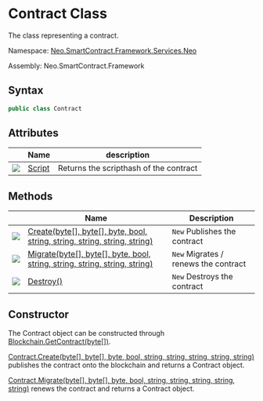 # Contract Class

The class representing a contract.

Namespace: [Neo.SmartContract.Framework.Services.Neo](../neo.md)

Assembly: Neo.SmartContract.Framework

## Syntax

```c#
public class Contract
```

## Attributes

| | Name | description |
| ---------------------------------------- | ---------------------------- | ---------- |
| ![](https://i-msdn.sec.s-msft.com/dynimg/IC74937.jpeg) | [Script](Contract/Script.md) | Returns the scripthash of the contract |

## Methods

| | Name | Description |
| ---------------------------------------- | -------------------------------- | ------ |
| ![](https://i-msdn.sec.s-msft.com/dynimg/IC91302.jpeg) | [Create(byte[], byte[], byte, bool, string, string, string, string, string)](Contract/Create.md) | `New` Publishes the contract    |
| ![](https://i-msdn.sec.s-msft.com/dynimg/IC91302.jpeg) | [Migrate(byte[], byte[], byte, bool, string, string, string, string, string)](Contract/Migrate.md) | `New` Migrates / renews the contract |
| ![](https://i-msdn.sec.s-msft.com/dynimg/IC91302.jpeg) | [Destroy()](Contract/Destroy.md)         | `New` Destroys the contract    |

## Constructor

The Contract object can be constructed through [Blockchain.GetContract(byte[])](Blockchain/GetContract.md).

[Contract.Create(byte[], byte[], byte, bool, string, string, string, string, string)](Contract/Create.md) publishes the contract onto the blockchain and returns a Contract object.

[Contract.Migrate(byte[], byte[], byte, bool, string, string, string, string, string)](Contract/Migrate.md) renews the contract and returns a Contract object.
